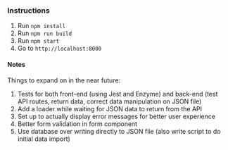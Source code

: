 ### Instructions

1. Run `npm install`
2. Run `npm run build`
3. Run `npm start`
4. Go to `http://localhost:8000`

#### Notes

Things to expand on in the near future:
1. Tests for both front-end (using Jest and Enzyme) and back-end (test API routes, return data, correct data manipulation on JSON file)
2. Add a loader while waiting for JSON data to return from the API
3. Set up <NotificationBar /> to actually display error messages for better user experience
4. Better form validation in form component
5. Use database over writing directly to JSON file (also write script to do initial data import)
